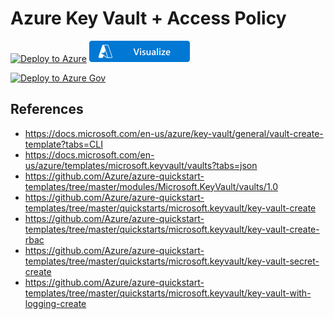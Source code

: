 # Azure Key Vault + Access Policy

[![Deploy to Azure](https://aka.ms/deploytoazurebutton)](https://portal.azure.com/#create/Microsoft.Template/uri/https%3A%2F%2Fraw.githubusercontent.com%2FOTRF%2FBlacksmith%2Fmaster%2Ftemplates%2Fazure%2FAzure-Key-Vault%2Fazuredeploy.json) [![Visualize](https://raw.githubusercontent.com/Azure/azure-quickstart-templates/master/1-CONTRIBUTION-GUIDE/images/visualizebutton.png)](http://armviz.io/#/?load=https%3A%2F%2Fraw.githubusercontent.com%2FOTRF%2FBlacksmith%2Fmaster%2Ftemplates%2Fazure%2FAzure-Key-Vault%2Fazuredeploy.json)

[![Deploy to Azure Gov](https://aka.ms/deploytoazuregovbutton)](https://portal.azure.us/#create/Microsoft.Template/uri/https%3A%2F%2Fraw.githubusercontent.com%2FOTRF%2FBlacksmith%2Fmaster%2Ftemplates%2Fazure%2FAzure-Key-Vault%2Fazuredeploy.json)

## References

* https://docs.microsoft.com/en-us/azure/key-vault/general/vault-create-template?tabs=CLI
* https://docs.microsoft.com/en-us/azure/templates/microsoft.keyvault/vaults?tabs=json
* https://github.com/Azure/azure-quickstart-templates/tree/master/modules/Microsoft.KeyVault/vaults/1.0
* https://github.com/Azure/azure-quickstart-templates/tree/master/quickstarts/microsoft.keyvault/key-vault-create
* https://github.com/Azure/azure-quickstart-templates/tree/master/quickstarts/microsoft.keyvault/key-vault-create-rbac
* https://github.com/Azure/azure-quickstart-templates/tree/master/quickstarts/microsoft.keyvault/key-vault-secret-create
* https://github.com/Azure/azure-quickstart-templates/tree/master/quickstarts/microsoft.keyvault/key-vault-with-logging-create